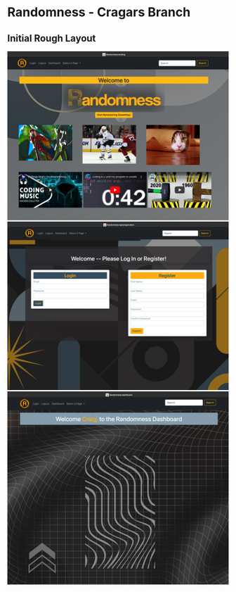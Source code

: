 # Randomness - Cragars Branch

## Initial Rough Layout

![screenShot1](./src/main/resources/static/images/readMeImages/screenShot01.png)
![screenShot2](./src/main/resources/static/images/readMeImages/screenShot02.png)
![screenShot3](./src/main/resources/static/images/readMeImages/screenShot03.png)
